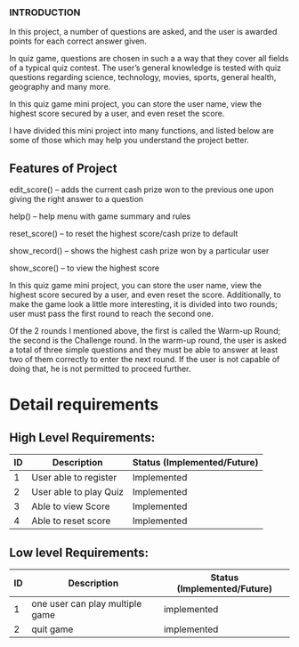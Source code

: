 ###  INTRODUCTION

 In this project, a number of questions are asked, and the user is awarded points for each correct answer given.

 In quiz game, questions are chosen in such a a way that they cover all fields of a typical quiz contest. The user’s general knowledge is tested with quiz questions regarding science, technology, movies, sports, general health, geography and many more.

 In this quiz game mini project, you can store the user name, view the highest score secured by a user, and even reset the score. 

I have divided this mini project into many functions, and listed below are some of those which may help you understand the project better.


## Features of Project


edit_score() – adds the current cash prize won to the previous one upon giving the right answer to a question

help() – help menu with game summary and rules

reset_score() – to reset the highest score/cash prize to default

show_record() – shows the highest cash prize won by a particular user

show_score() – to view the highest score

In this quiz game mini project, you can store the user name, view the highest score secured by a user, and even reset the score. Additionally, to make the game look a little more interesting, it is divided into two rounds; user must pass the first round to reach the second one.

Of the 2 rounds I mentioned above, the first is called the Warm-up Round; the second is the Challenge round. In the warm-up round, the user is asked a total of three simple questions and they must be able to answer at least two of them correctly to enter the next round. If the user is not capable of doing that, he is not permitted to proceed further.


# Detail requirements
## High Level Requirements:

  ID  | Description            | Status (Implemented/Future)
------|------------------------|-----------------------------|
   1  |User able to register   | Implemented
   2  | User able to play Quiz | Implemented
   3  | Able to view Score     | Implemented
   4  | Able to reset score    | Implemented
   
   
   ##  Low level Requirements:
   
   ID | Description                    | Status (Implemented/Future)
 -----|--------------------------------|-----------------------------|
    1 | one user can play multiple game| implemented
    2 |  quit game                     | implemented


